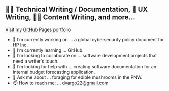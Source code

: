## 👨‍💻 Technical Writing / Documentation, 📲 UX Writing, ✍🏼 Content Writing, and more...

[Visit my GitHub Pages portfolio](https://dvargo22.github.io)

- 🔭 I’m currently working on ... a global cybersecurity policy document for HP Inc. 
- 🌱 I’m currently learning ... GitHub. 
- 👯 I’m looking to collaborate on ... software development projects that need a writer's touch. 
- 🤔 I’m looking for help with ... creating software documentation for an internal budget forecasting application. 
- 💬 Ask me about ... foraging for edible mushrooms in the PNW.
- 📫 How to reach me: ... <dvargo22@gmail.com>
